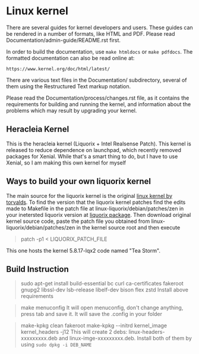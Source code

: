 Linux kernel
============

There are several guides for kernel developers and users. These guides can
be rendered in a number of formats, like HTML and PDF. Please read
Documentation/admin-guide/README.rst first.

In order to build the documentation, use ``make htmldocs`` or
``make pdfdocs``.  The formatted documentation can also be read online at:

    https://www.kernel.org/doc/html/latest/

There are various text files in the Documentation/ subdirectory,
several of them using the Restructured Text markup notation.

Please read the Documentation/process/changes.rst file, as it contains the
requirements for building and running the kernel, and information about
the problems which may result by upgrading your kernel.

## Heracleia Kernel
This is the heracleia kernel (Liquorix + Intel Realsense Patch). This kernel is released to reduce dependence on launchpad, which
recently removed packages for Xenial. While that's a smart thing to do, but I have to use Xenial, so I am making this own kernel for myself

## Ways to build your own liquorix kernel
The main source for the liquorix kernel is the original [linux kernel by torvalds](https://github.com/torvalds/linux). To find the version that the liquorix
kernel patches find the edits made to Makefile in the patch file at linux-liquorix/debian/patches/zen in your inetersted liquorix version at [liquorix package](https://github.com/damentz/liquorix-package). Then download original kernel source code, paste the patch file you obtained from linux-liquorix/debian/patches/zen in the kernel source root and then execute
 > patch -p1 < LIQUORIX_PATCH_FILE

 This one hosts the kernel 5.8.17-lqx2 code named "Tea Storm".

## Build Instruction
> sudo apt-get install build-essential bc curl ca-certificates fakeroot gnupg2 libssl-dev lsb-release libelf-dev bison flex zstd
Install above requirements

> make menuconfig
It will open menuconfig, don't change anything, press tab and save it. It will save the .config in your folder

> make-kpkg clean
> fakeroot make-kpkg --initrd kernel_image kernel_headers -j12
 This will create 2 debs: linux-headers-xxxxxxxxx.deb and linux-imge-xxxxxxxxx.deb. Install both of them by using `sudo dpkg -i DEB_NAME`